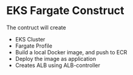 # EKS Fargate Construct

The contruct will create
* EKS Cluster
* Fargate Profile
* Build a local Docker image, and push to ECR
* Deploy the image as application
* Creates ALB using ALB-controller